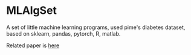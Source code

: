 # MLAlgSet
A set of little machine learning programs, used pime's diabetes dataset, based on sklearn, pandas, pytorch, R, matlab.

Related paper is [here](http://yindaheng98.top:8888/books/%E5%9F%BA%E4%BA%8EPima%E5%8D%B0%E7%AC%AC%E5%AE%89%E4%BA%BA%E7%B3%96%E5%B0%BF%E7%97%85%E6%95%B0%E6%8D%AE%E9%9B%86%E7%9A%84%E6%9C%BA%E5%99%A8%E5%AD%A6%E4%B9%A0%E5%88%86%E7%B1%BB%E7%AE%97%E6%B3%95%E5%AE%9E%E9%AA%8C.pdf)
